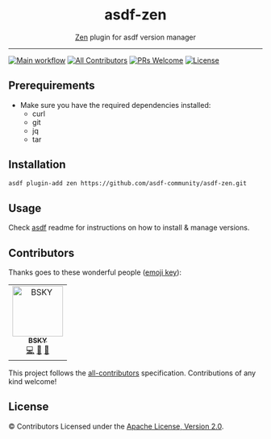 <div align="center">
<h1>asdf-zen</h1>
<span><a href="https://zen-lang.org">Zen</a> plugin for asdf version manager</span>
</div>
<hr />

[![Main workflow](https://github.com/asdf-community/asdf-zen/workflows/Main%20workflow/badge.svg)](https://github.com/asdf-community/asdf-zen/actions)
[![All Contributors](https://img.shields.io/badge/all_contributors-1-orange.svg?style=flat-square)](#contributors)
[![PRs Welcome](https://img.shields.io/badge/PRs-welcome-brightgreen.svg?style=flat-square)](http://makeapullrequest.com)
[![License](https://img.shields.io/github/license/asdf-community/asdf-zen?style=flat-square&color=brightgreen)](https://github.com/asdf-community/asdf-zen/blob/master/LICENSE)

## Prerequirements

- Make sure you have the required dependencies installed:
  - curl
  - git
  - jq
  - tar

## Installation

```bash
asdf plugin-add zen https://github.com/asdf-community/asdf-zen.git
```

## Usage

Check [asdf](https://github.com/asdf-vm/asdf) readme for instructions on how to
install & manage versions.

## Contributors

Thanks goes to these wonderful people
([emoji key](https://allcontributors.org/docs/en/emoji-key)):

<!-- ALL-CONTRIBUTORS-LIST:START - Do not remove or modify this section -->
<!-- prettier-ignore -->
<table>
  <tr>
    <td align="center"><a href="https://bsky.moe"><img src="https://avatars3.githubusercontent.com/u/38746192?v=4" width="100px;" alt="BSKY"/><br /><sub><b>BSKY</b></sub></a><br /><a href="https://github.com/asdf-community/asdf-zen/commits?author=imbsky" title="Code">💻</a> <a href="https://github.com/asdf-community/asdf-zen/commits?author=imbsky" title="Documentation">📖</a> <a href="#maintenance-imbsky" title="Maintenance">🚧</a></td>
  </tr>
</table>

<!-- ALL-CONTRIBUTORS-LIST:END -->

This project follows the
[all-contributors](https://github.com/all-contributors/all-contributors)
specification. Contributions of any kind welcome!

## License

&copy; Contributors Licensed under the
[Apache License, Version 2.0](https://www.apache.org/licenses/LICENSE-2.0).
